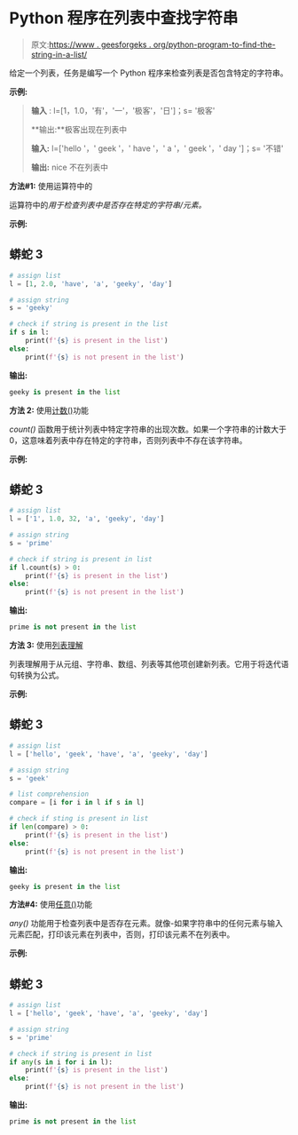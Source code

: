 # Python 程序在列表中查找字符串

> 原文:[https://www . geesforgeks . org/python-program-to-find-the-string-in-a-list/](https://www.geeksforgeeks.org/python-program-to-find-the-string-in-a-list/)

给定一个列表，任务是编写一个 Python 程序来检查列表是否包含特定的字符串。

**示例:**

> **输入** : l=[1，1.0，'有'，'一'，'极客'，'日']；s= '极客'
> 
> **输出:**极客出现在列表中
> 
> **输入:** l=['hello '，' geek '，' have '，' a '，' geek '，' day ']；s= '不错'
> 
> **输出:** nice 不在列表中

**方法#1:** 使用运算符中的

运算符中的*用于检查列表中是否存在特定的字符串/元素。*

**示例:**

## 蟒蛇 3

```py
# assign list
l = [1, 2.0, 'have', 'a', 'geeky', 'day']

# assign string
s = 'geeky' 

# check if string is present in the list
if s in l:
    print(f'{s} is present in the list')
else:
    print(f'{s} is not present in the list')
```

**输出:**

```py
geeky is present in the list
```

**方法 2:** 使用[计数()](https://www.geeksforgeeks.org/python-string-count/)功能

*count()* 函数用于统计列表中特定字符串的出现次数。如果一个字符串的计数大于 0，这意味着列表中存在特定的字符串，否则列表中不存在该字符串。

**示例:**

## 蟒蛇 3

```py
# assign list
l = ['1', 1.0, 32, 'a', 'geeky', 'day']

# assign string
s = 'prime'

# check if string is present in list
if l.count(s) > 0:
    print(f'{s} is present in the list')
else:
    print(f'{s} is not present in the list')
```

**输出:**

```py
prime is not present in the list
```

**方法 3:** 使用[列表理解](https://www.geeksforgeeks.org/python-list-comprehension/)

列表理解用于从元组、字符串、数组、列表等其他项创建新列表。它用于将迭代语句转换为公式。

**示例:**

## 蟒蛇 3

```py
# assign list
l = ['hello', 'geek', 'have', 'a', 'geeky', 'day']

# assign string
s = 'geek'

# list comprehension
compare = [i for i in l if s in l]

# check if sting is present in list
if len(compare) > 0:
    print(f'{s} is present in the list')
else:
    print(f'{s} is not present in the list')
```

**输出:**

```py
geeky is present in the list
```

**方法#4:** 使用[任意()](https://www.geeksforgeeks.org/python-any-function/)功能

*any()* 功能用于检查列表中是否存在元素。就像-如果字符串中的任何元素与输入元素匹配，打印该元素在列表中，否则，打印该元素不在列表中。

**示例:**

## 蟒蛇 3

```py
# assign list
l = ['hello', 'geek', 'have', 'a', 'geeky', 'day']

# assign string
s = 'prime'

# check if string is present in list
if any(s in i for i in l):
    print(f'{s} is present in the list')
else:
    print(f'{s} is not present in the list')
```

**输出:**

```py
prime is not present in the list
```